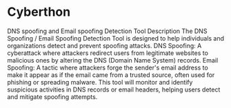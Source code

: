 # Cyberthon
DNS spoofing and Email spoofing Detection Tool
Description
The DNS Spoofing / Email Spoofing Detection Tool is designed to help individuals and organizations detect and prevent spoofing attacks.
DNS Spoofing: A cyberattack where attackers redirect users from legitimate websites to malicious ones by altering the DNS (Domain Name System) records. 
Email Spoofing: A tactic where attackers forge the sender's email address to make it appear as if the email came from a trusted source, often used for phishing or spreading malware. 
This tool will monitor and identify suspicious activities in DNS records or email headers, helping users detect and mitigate spoofing attempts.
